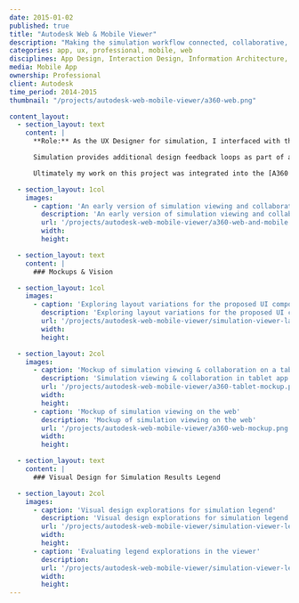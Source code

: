 ```yaml
---
date: 2015-01-02
published: true
title: "Autodesk Web & Mobile Viewer"
description: "Making the simulation workflow connected, collaborative, and interactive"
categories: app, ux, professional, mobile, web
disciplines: App Design, Interaction Design, Information Architecture, Vision, Visual Design
media: Mobile App
ownership: Professional 
client: Autodesk
time_period: 2014-2015
thumbnail: "/projects/autodesk-web-mobile-viewer/a360-web.png"

content_layout:
  - section_layout: text
    content: |
      **Role:** As the UX Designer for simulation, I interfaced with the platform A360 Viewer team and designed UI, interactions, and visual components for the simulation layer of the common viewer.

      Simulation provides additional design feedback loops as part of an iterative, collaborative process. The Simulation Viewer is a step towards making results immediately sharable and available anywhere, while enabling basic collaboration like annotation and commenting. We like to think of it as Google Docs for simulation results.

      Ultimately my work on this project was integrated into the [A360 web viewer](https://a360.autodesk.com/), A360 mobile app, and Autodesk Labs Sim 360 project which all now support simulation results viewing. This was the first time users could share results without sending an actual file—which often was impossible or prohibitive due to large sizes (e.g. via email). 

  - section_layout: 1col
    images:
      - caption: 'An early version of simulation viewing and collaboration integrated into A360 Drive on web and mobile'
        description: 'An early version of simulation viewing and collaboration integrated into A360 Drive on web and mobile'
        url: '/projects/autodesk-web-mobile-viewer/a360-web-and-mobile.png'
        width:
        height:

  - section_layout: text
    content: |
      ### Mockups & Vision

  - section_layout: 1col
    images:
      - caption: 'Exploring layout variations for the proposed UI components'
        description: 'Exploring layout variations for the proposed UI components'
        url: '/projects/autodesk-web-mobile-viewer/simulation-viewer-layout-explorations.gif'
        width:
        height:

  - section_layout: 2col
    images:
      - caption: 'Mockup of simulation viewing & collaboration on a tablet'
        description: 'Simulation viewing & collaboration in tablet app'
        url: '/projects/autodesk-web-mobile-viewer/a360-tablet-mockup.png'
        width:
        height:
      - caption: 'Mockup of simulation viewing on the web'
        description: 'Mockup of simulation viewing on the web'
        url: '/projects/autodesk-web-mobile-viewer/a360-web-mockup.png'
        width:
        height:

  - section_layout: text
    content: |
      ### Visual Design for Simulation Results Legend

  - section_layout: 2col
    images:
      - caption: 'Visual design explorations for simulation legend'
        description: 'Visual design explorations for simulation legend'
        url: '/projects/autodesk-web-mobile-viewer/simulation-viewer-legend-explorations.png'
        width:
        height:
      - caption: 'Evaluating legend explorations in the viewer'
        description:
        url: '/projects/autodesk-web-mobile-viewer/simulation-viewer-legend-explorations-insitu.png'
        width:
        height:
---
```

